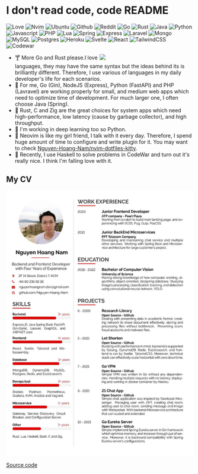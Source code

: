 # I don't read code, code README

![Love](http://ForTheBadge.com/images/badges/built-with-love.svg)
![Nvim](https://img.shields.io/badge/Made%20with-Neovim-1f425f.svg)
![Ubuntu](https://img.shields.io/badge/Ubuntu-E95420?style=for-the-badge&logo=ubuntu&logoColor=white)
![Github](https://img.shields.io/github/stars/Nguyen-Hoang-Nam?style=for-the-badge)
![Reddit](https://img.shields.io/reddit/user-karma/combined/nguyenhoangnam-dev?style=for-the-badge)
![Go](https://img.shields.io/badge/Go-00ADD8?style=for-the-badge&logo=go&logoColor=white)
![Rust](https://img.shields.io/badge/Rust-000000?style=for-the-badge&logo=rust&logoColor=white)
![Java](https://img.shields.io/badge/Java-ED8B00?style=for-the-badge&logo=java&logoColor=white)
![Python](https://img.shields.io/badge/Python-3776AB?style=for-the-badge&logo=python&logoColor=white)
![Javascript](https://img.shields.io/badge/JavaScript-323330?style=for-the-badge&logo=javascript&logoColor=F7DF1E)
![PHP](https://img.shields.io/badge/PHP-777BB4?style=for-the-badge&logo=php&logoColor=white)
![Lua](https://img.shields.io/badge/Lua-2C2D72?style=for-the-badge&logo=lua&logoColor=white)
![Spring](https://img.shields.io/badge/Spring-6DB33F?style=for-the-badge&logo=spring&logoColor=white)
![Express](https://img.shields.io/badge/Express.js-404D59?style=for-the-badge)
![Laravel](https://img.shields.io/badge/Laravel-FF2D20?style=for-the-badge&logo=laravel&logoColor=white)
![Mongo](https://img.shields.io/badge/MongoDB-4EA94B?style=for-the-badge&logo=mongodb&logoColor=white)
![MySQL](https://img.shields.io/badge/MySQL-00000F?style=for-the-badge&logo=mysql&logoColor=white)
![Postgres](https://img.shields.io/badge/PostgreSQL-316192?style=for-the-badge&logo=postgresql&logoColor=white)
![Heroku](https://img.shields.io/badge/Heroku-430098?style=for-the-badge&logo=heroku&logoColor=white)
![Svelte](https://img.shields.io/badge/Svelte-4A4A55?style=for-the-badge&logo=svelte&logoColor=FF3E00)
![React](https://img.shields.io/badge/React-20232A?style=for-the-badge&logo=react&logoColor=61DAFB)
![TailwindCSS](https://img.shields.io/badge/Tailwind_CSS-38B2AC?style=for-the-badge&logo=tailwind-css&logoColor=white)
![Codewar](https://www.codewars.com/users/Nguyen-Hoang-Nam/badges/small)

<img align="right" width="50%" src="https://github-readme-stats.vercel.app/api/top-langs/?username=Nguyen-Hoang-Nam&layout=compact&langs_count=10">

- 🍸 More Go and Rust please.I love languages, they may
  have the same syntax but the ideas behind its is brilliantly
  different. Therefore, I use various of languages in my daily
  developer's life for each scenarios.
- 🦥 For me, Go (Gin), NodeJS (Express), Python (FastAPI) and
  PHP (Lavravel) are working properly for small,
  and medium web apps which need to optimize time of development.
  For much larger one, I often choose Java (Spring).
- 🍱 Rust, C and Zig are the great choices for system apps which
  need high-performance, low latency (cause by garbage collector),
  and high throughput.
- 🍌 I'm working in deep learning too so Python.
- 🌈 Neovim is like my girl friend, I talk with it every day.
  Therefore, I spend huge amount of time to configure and write
  plugin for it. You may want to check
  [Nguyen-Hoang-Nam/nvim-dotfiles-kitty](https://github.com/Nguyen-Hoang-Nam/nvim-dotfiles-kitty).
- 🌳 Recently, I use Haskell to solve problems in CodeWar and turn out
  it's really nice. I think I'm falling love with it.

## My CV

![CV](https://raw.githubusercontent.com/Nguyen-Hoang-Nam/readme-image/main/latex-cv/latex-cv.jpg)

[Source code](https://github.com/Nguyen-Hoang-Nam/latex-cv)
